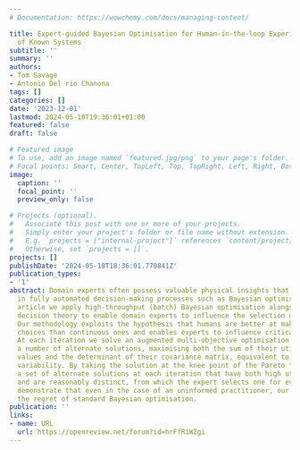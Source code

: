 ```yaml
---
# Documentation: https://wowchemy.com/docs/managing-content/

title: Expert-guided Bayesian Optimisation for Human-in-the-loop Experimental Design
  of Known Systems
subtitle: ''
summary: ''
authors:
- Tom Savage
- Antonio Del rio Chanona
tags: []
categories: []
date: '2023-12-01'
lastmod: 2024-05-18T19:36:01+01:00
featured: false
draft: false

# Featured image
# To use, add an image named `featured.jpg/png` to your page's folder.
# Focal points: Smart, Center, TopLeft, Top, TopRight, Left, Right, BottomLeft, Bottom, BottomRight.
image:
  caption: ''
  focal_point: ''
  preview_only: false

# Projects (optional).
#   Associate this post with one or more of your projects.
#   Simply enter your project's folder or file name without extension.
#   E.g. `projects = ["internal-project"]` references `content/project/deep-learning/index.md`.
#   Otherwise, set `projects = []`.
projects: []
publishDate: '2024-05-18T18:36:01.770841Z'
publication_types:
- '1'
abstract: Domain experts often possess valuable physical insights that are overlooked
  in fully automated decision-making processes such as Bayesian optimisation. In this
  article we apply high-throughput (batch) Bayesian optimisation alongside anthropological
  decision theory to enable domain experts to influence the selection of optimal experiments.
  Our methodology exploits the hypothesis that humans are better at making discrete
  choices than continuous ones and enables experts to influence critical early decisions.
  At each iteration we solve an augmented multi-objective optimisation problem across
  a number of alternate solutions, maximising both the sum of their utility function
  values and the determinant of their covariance matrix, equivalent to their total
  variability. By taking the solution at the knee point of the Pareto front, we return
  a set of alternate solutions at each iteration that have both high utility values
  and are reasonably distinct, from which the expert selects one for evaluation. We
  demonstrate that even in the case of an uninformed practitioner, our algorithm recovers
  the regret of standard Bayesian optimisation.
publication: ''
links:
- name: URL
  url: https://openreview.net/forum?id=hrFfR1WZgi
---
```


